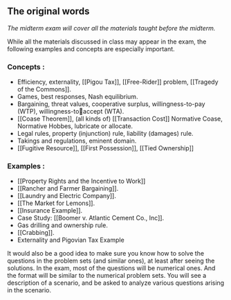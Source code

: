 ## The original words

*The midterm exam will cover all the materials taught before the midterm.* 

While all the materials discussed in class may appear in the exam, the following examples and concepts are especially important. 

### Concepts :

- Efficiency, externality, [[Pigou Tax]], [[Free-Rider]] problem, [[Tragedy of the Commons]]. 
- Games, best responses, Nash equilibrium. 
- Bargaining, threat values, cooperative surplus, willingness-to-pay (WTP), willingness-toaccept (WTA). 
- [[Coase Theorem]], (all kinds of) [[Transaction Cost]] Normative Coase, Normative Hobbes, lubricate or allocate.
- Legal rules, property (injunction) rule, liability (damages) rule.
- Takings and regulations, eminent domain.
- [[Fugitive Resource]], [[First Possession]], [[Tied Ownership]]

### Examples :

- [[Property Rights and the Incentive to Work]]
- [[Rancher and Farmer Bargaining]].
- [[Laundry and Electric Company]].
- [[The Market for Lemons]].
- [[Insurance Example]].
- Case Study: [[Boomer v. Atlantic Cement Co., Inc]].
- Gas drilling and ownership rule.
- [[Crabbing]].
- Externality and Pigovian Tax Example

It would also be a good idea to make sure you know how to solve the questions in the problem sets (and similar ones), at least after seeing the solutions. In the exam, most of the questions will be numerical ones. And the format will be similar to the numerical problem sets. You will see a description of a scenario, and be asked to analyze various questions arising in the scenario.

